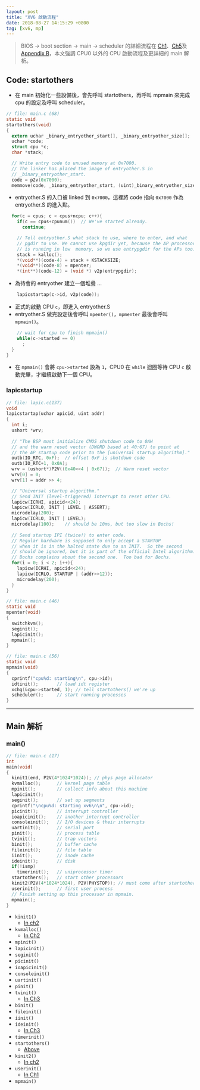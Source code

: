 ```yaml
---
layout: post
title: "XV6 啟動流程"
date: 2018-08-27 14:15:29 +0800
tag: [xv6, mp]
---
```

>BIOS -> boot section -> main -> scheduler 的詳細流程在 [Ch1](https://omuskywalker.github.io/blog/2018/07/16/ch1/)、[Ch5](https://omuskywalker.github.io/blog/2018/08/14/ch5/)及[Appendix B](https://omuskywalker.github.io/blog/2018/08/27/appendix-b/)，本文強調 CPU0 以外的 CPU 啟動流程及更詳細的 main 解析。

## Code: startothers
- 在 main 初始化一些設備後，會先呼叫 startothers，再呼叫 mpmain 來完成 cpu 的設定及呼叫 scheduler。

```c startothers()
// file: main.c (68)
static void
startothers(void)
{
  extern uchar _binary_entryother_start[], _binary_entryother_size[];
  uchar *code;
  struct cpu *c;
  char *stack;

  // Write entry code to unused memory at 0x7000.
  // The linker has placed the image of entryother.S in
  // _binary_entryother_start.
  code = p2v(0x7000);
  memmove(code, _binary_entryother_start, (uint)_binary_entryother_size);
```
- entryother.S 的入口被 linked 到 `0x7000`，這裡將 code 指向 `0x7000` 作為 entryother.S 的進入點。

```c
  for(c = cpus; c < cpus+ncpu; c++){
    if(c == cpus+cpunum())  // We've started already.
      continue;

    // Tell entryother.S what stack to use, where to enter, and what 
    // pgdir to use. We cannot use kpgdir yet, because the AP processor
    // is running in low  memory, so we use entrypgdir for the APs too.
    stack = kalloc();
    *(void**)(code-4) = stack + KSTACKSIZE;
    *(void**)(code-8) = mpenter;
    *(int**)(code-12) = (void *) v2p(entrypgdir);
```
- 為待會的 entryother 建立一個堆疊 ...
<!-- more -->

```c
    lapicstartap(c->id, v2p(code));
```
- 正式的啟動 CPU `c`，即進入 entryother.S
- entryother.S 做完設定後會呼叫 `mpenter()`，`mpmenter` 最後會呼叫 `mpmain()`。

```c
    // wait for cpu to finish mpmain()
    while(c->started == 0)
      ;
  }
}
```
- 在 `mpmain()` 會將 `cpu->started` 設為 `1`，CPU0 在 `while` 迴圈等待 CPU `c` 啟動完畢，才繼續啟動下一個 CPU。


### lapicstartup

```c
// file: lapic.c(137)
void
lapicstartap(uchar apicid, uint addr)
{
  int i;
  ushort *wrv;
  
  // "The BSP must initialize CMOS shutdown code to 0AH
  // and the warm reset vector (DWORD based at 40:67) to point at
  // the AP startup code prior to the [universal startup algorithm]."
  outb(IO_RTC, 0xF);  // offset 0xF is shutdown code
  outb(IO_RTC+1, 0x0A);
  wrv = (ushort*)P2V((0x40<<4 | 0x67));  // Warm reset vector
  wrv[0] = 0;
  wrv[1] = addr >> 4;

  // "Universal startup algorithm."
  // Send INIT (level-triggered) interrupt to reset other CPU.
  lapicw(ICRHI, apicid<<24);
  lapicw(ICRLO, INIT | LEVEL | ASSERT);
  microdelay(200);
  lapicw(ICRLO, INIT | LEVEL);
  microdelay(100);    // should be 10ms, but too slow in Bochs!
  
  // Send startup IPI (twice!) to enter code.
  // Regular hardware is supposed to only accept a STARTUP
  // when it is in the halted state due to an INIT.  So the second
  // should be ignored, but it is part of the official Intel algorithm.
  // Bochs complains about the second one.  Too bad for Bochs.
  for(i = 0; i < 2; i++){
    lapicw(ICRHI, apicid<<24);
    lapicw(ICRLO, STARTUP | (addr>>12));
    microdelay(200);
  }
}
```

```c mpenter()
// file: main.c (46)
static void
mpenter(void)
{
  switchkvm(); 
  seginit();
  lapicinit();
  mpmain();
}
```

```c mpmain()
// file: main.c (56)
static void
mpmain(void)
{
  cprintf("cpu%d: starting\n", cpu->id);
  idtinit();       // load idt register
  xchg(&cpu->started, 1); // tell startothers() we're up
  scheduler();     // start running processes
}
```

---
## Main 解析
### main()

```c
// file: main.c (17)
int
main(void)
{
  kinit1(end, P2V(4*1024*1024)); // phys page allocator
  kvmalloc();      // kernel page table
  mpinit();        // collect info about this machine
  lapicinit();
  seginit();       // set up segments
  cprintf("\ncpu%d: starting xv6\n\n", cpu->id);
  picinit();       // interrupt controller
  ioapicinit();    // another interrupt controller
  consoleinit();   // I/O devices & their interrupts
  uartinit();      // serial port
  pinit();         // process table
  tvinit();        // trap vectors
  binit();         // buffer cache
  fileinit();      // file table
  iinit();         // inode cache
  ideinit();       // disk
  if(!ismp)
    timerinit();   // uniprocessor timer
  startothers();   // start other processors
  kinit2(P2V(4*1024*1024), P2V(PHYSTOP)); // must come after startothers()
  userinit();      // first user process
  // Finish setting up this processor in mpmain.
  mpmain();
}
```
- `kinit1()`
  - [In ch2](https://omuskywalker.github.io/hexo/2018/07/23/ch2/#kinit)
- `kvmalloc()`
  - [In Ch2](https://omuskywalker.github.io/hexo/2018/07/23/ch2/#kvmalloc)
- `mpinit()`
- `lapicinit()`
- `seginit()`
- `picinit()`
- `ioapicinit()`
- `consoleinit()`
- `uartinit()`
- `pinit()`
- `tvinit()`
	- [In Ch3](https://omuskywalker.github.io/hexo/2018/07/30/ch3/#tvinit)
- `binit()`
- `fileinit()`
- `iinit()`
- `ideinit()`
	- [In Ch3](https://omuskywalker.github.io/hexo/2018/07/30/ch3/#ideinit)
- `timerinit()`
- `startothers()`
	- [Above](#vtr-str)
- `kinit2()`
  - [In ch2](https://omuskywalker.github.io/hexo/2018/07/23/ch2/#kinit)
- `userinit()`
	- [In Ch1](https://omuskywalker.github.io/hexo/2018/07/16/ch1/#userinit)
- `mpmain()`